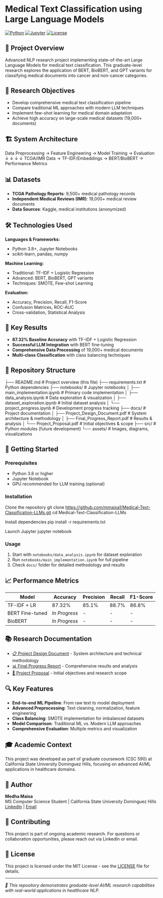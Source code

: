 # Medical Text Classification using Large Language Models

[![Python](https://img.shields.io/badge/Python-3.8%2B-blue)](https://python.org)
[![Jupyter](https://img.shields.io/badge/Jupyter-Notebook-orange)](https://jupyter.org)
[![License](https://img.shields.io/badge/License-MIT-green)](LICENSE)

## 🎯 Project Overview

Advanced NLP research project implementing state-of-the-art Large Language Models for medical text classification. This graduate-level research explores the application of BERT, BioBERT, and GPT variants for classifying medical documents into cancer and non-cancer categories.

## 🔬 Research Objectives

- Develop comprehensive medical text classification pipeline
- Compare traditional ML approaches with modern LLM techniques
- Implement few-shot learning for medical domain adaptation
- Achieve high accuracy on large-scale medical datasets (19,000+ documents)

## 🏗️ System Architecture

Data Preprocessing → Feature Engineering → Model Training → Evaluation
↓ ↓ ↓ ↓
TCGA/IMR Data → TF-IDF/Embeddings → BERT/BioBERT → Performance Metrics


## 📊 Datasets

- **TCGA Pathology Reports**: 9,500+ medical pathology records
- **Independent Medical Reviews (IMR)**: 19,000+ medical review documents
- **Data Sources**: Kaggle, medical institutions (anonymized)

## 🛠️ Technologies Used

**Languages & Frameworks:**
- Python 3.8+, Jupyter Notebooks
- scikit-learn, pandas, numpy

**Machine Learning:**
- Traditional: TF-IDF + Logistic Regression
- Advanced: BERT, BioBERT, GPT variants
- Techniques: SMOTE, Few-shot Learning

**Evaluation:**
- Accuracy, Precision, Recall, F1-Score
- Confusion Matrices, ROC-AUC
- Cross-validation, Statistical Analysis

## 🚀 Key Results

- **87.32% Baseline Accuracy** with TF-IDF + Logistic Regression
- **Successful LLM Integration** with BERT fine-tuning
- **Comprehensive Data Processing** of 19,000+ medical documents
- **Multi-class Classification** with class balancing techniques

## 📁 Repository Structure

├── README.md # Project overview (this file)
├── requirements.txt # Python dependencies
├── notebooks/ # Jupyter notebooks
│ ├── main_implementation.ipynb # Primary code implementation
│ ├── data_analysis.ipynb # Data exploration & visualization
│ ├── dataset_exploration.ipynb # Initial dataset analysis
│ └── project_progress.ipynb # Development progress tracking
├── docs/ # Project documentation
│ ├── Project_Design_Document.pdf # System architecture & methodology
│ ├── Final_Progress_Report.pdf # Results & analysis
│ └── Project_Proposal.pdf # Initial objectives & scope
├── src/ # Python modules (future development)
└── assets/ # Images, diagrams, visualizations


## 🔧 Getting Started

### Prerequisites
- Python 3.8 or higher
- Jupyter Notebook
- GPU recommended for LLM training (optional)

### Installation
Clone the repository
git clone https://github.com/mmaisa1/Medical-Text-Classification-LLMs.git
cd Medical-Text-Classification-LLMs

Install dependencies
pip install -r requirements.txt

Launch Jupyter
jupyter notebook


### Usage
1. Start with `notebooks/data_analysis.ipynb` for dataset exploration
2. Run `notebooks/main_implementation.ipynb` for full pipeline
3. Check `docs/` folder for detailed methodology and results

## 📈 Performance Metrics

| Model | Accuracy | Precision | Recall | F1-Score |
|-------|----------|-----------|---------|----------|
| TF-IDF + LR | 87.32% | 85.1% | 88.7% | 86.8% |
| BERT Fine-tuned | *In Progress* | - | - | - |
| BioBERT | *In Progress* | - | - | - |

## 📚 Research Documentation

- [📋 Project Design Document](docs/Project_Design_Document.pdf) - System architecture and technical methodology
- [📊 Final Progress Report](docs/Final_Progress_Report.pdf) - Comprehensive results and analysis  
- [🎯 Project Proposal](docs/Project_Proposal.pdf) - Initial objectives and research scope

## 🔍 Key Features

- **End-to-end ML Pipeline**: From raw text to model deployment
- **Advanced Preprocessing**: Text cleaning, normalization, feature engineering
- **Class Balancing**: SMOTE implementation for imbalanced datasets
- **Model Comparison**: Traditional ML vs. Modern LLM approaches
- **Comprehensive Evaluation**: Multiple metrics and visualization

## 🎓 Academic Context

This project was developed as part of graduate coursework (CSC 590) at California State University Dominguez Hills, focusing on advanced AI/ML applications in healthcare domains.

## 👤 Author

**Medha Maisa**  
MS Computer Science Student | California State University Dominguez Hills  
[LinkedIn](https://linkedin.com/in/medha-maisa) | [Email](mailto:medhamaisa404@gmail.com)

## 🤝 Contributing

This project is part of ongoing academic research. For questions or collaboration opportunities, please reach out via LinkedIn or email.

## 📄 License

This project is licensed under the MIT License - see the [LICENSE](LICENSE) file for details.

---

*🔬 This repository demonstrates graduate-level AI/ML research capabilities with real-world applications in healthcare NLP.*
